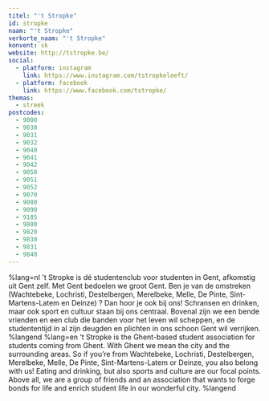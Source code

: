 ```yaml
---
titel: "'t Stropke"
id: stropke
naam: "'t Stropke"
verkorte_naam: "'t Stropke"
konvent: sk
website: http://tstropke.be/
social:
  - platform: instagram
    link: https://www.instagram.com/tstropkeleeft/
  - platform: facebook
    link: https://www.facebook.com/tstropke/
themas:
  - streek
postcodes:
  - 9000
  - 9030
  - 9031
  - 9032
  - 9040
  - 9041
  - 9042
  - 9050
  - 9051
  - 9052
  - 9070
  - 9080
  - 9090
  - 9185
  - 9800
  - 9820
  - 9830
  - 9831
  - 9840
---
```


%lang=nl 
't Stropke is dé studentenclub voor studenten in Gent, afkomstig uit Gent zelf. Met Gent bedoelen we groot Gent. Ben je van de omstreken (Wachtebeke, Lochristi, Destelbergen, Merelbeke, Melle, De Pinte, Sint-Martens-Latem en Deinze) ? Dan hoor je ook bij ons!
Schransen en drinken, maar ook sport en cultuur staan bij ons centraal. Bovenal zijn we een bende vrienden en een club die banden voor het leven wil scheppen, en de studententijd in al zijn deugden en plichten in ons schoon Gent wil verrijken. 
%langend 
%lang=en 
‘t Stropke is the Ghent-based student association for students coming from Ghent. With Ghent we mean the city and the surrounding areas. So if you’re from Wachtebeke, Lochristi, Destelbergen, Merelbeke, Melle, De Pinte, Sint-Martens-Latem or Deinze, you also belong with us! Eating and drinking, but also sports and culture are our focal points. Above all, we are a group of friends and an association that wants to forge bonds for life and enrich student life in our wonderful city. 
%langend
